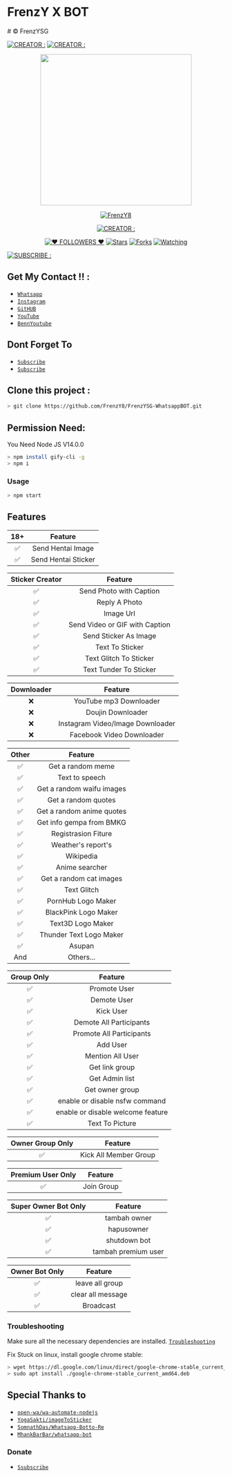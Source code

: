 # FrenzY X BOT
</p>
# © FrenzYSG 
</p>
<a href="https://github.com/FrenzY8"><img title="CREATOR :" src="https://img.shields.io/badge/NO WORK ON : -TERMUX-red.svg?style=for-the-badge&logo=github"></a>
<a href="https://github.com/FrenzY8"><img title="CREATOR :" src="https://img.shields.io/badge/ONLY ON : -PC/RDP/LAPTOP-blue.svg?style=for-the-badge&logo=github"></a>
<p align="center">
</p>
<p align="center">
<img src="https://camo.githubusercontent.com/9c184e56a76795eaeb8e7584424520de07a9aa4db57323f626ef9ff7730f62b9/68747470733a2f2f6d656469612e67697068792e636f6d2f6d656469612f34644d3155373661415133646245366263332f67697068792e676966" width="350" height="350"/>
</p>
<p align="center">
<a href="#"><img title="FrenzY8" src="https://img.shields.io/badge/🏷 FrenzY8 MODS 🏷-blue?colorA=%000000&colorB=%ffffff&style=for-the-badge"></a>
</a>
<p align="center">
<a href="https://github.com/FrenzY8"><img title="CREATOR :" src="https://img.shields.io/badge/DEVELOPER : -FrenzY8-blue.svg?style=for-the-badge&logo=github"></a>
<p align="center">
</p>
<p align="center">
<a href="https://instagram.com/kenajaga.exe/followers"><img title="❤ FOLLOWERS ❤" src="https://img.shields.io/github/followers/mhankbarbar?color=yellow&style=flat-square"></a>
<a href="https://github.com/MhankBarBar/whatsapp-bot/stargazers/"><img title="Stars" src="https://img.shields.io/github/stars/bennyganteng/bennybotwa?color=red&style=flat-square"></a>
<a href="https://github.com/MhankBarBar/whatsapp-bot/network/members"><img title="Forks" src="https://img.shields.io/github/forks/FrenzY8/iFrenzY-X-BENNY?color=red&style=flat-square"></a>
<a href="https://github.com/MhankBarBar/whatsapp-bot"><img title="Watching" src="https://img.shields.io/github/watchers/mhankbarbar/whatsapp-bot?label=Watchers&color=blue&style=flat-square"></a>
</p>
<a href="https://youtube.com/channel/UCIj7_3jRVSHyryZXpox4uqw"><img title="SUBSCRIBE :" src="https://img.shields.io/badge/SUBSCRIBE : -FrenzY8-yellow.svg?style=for-the-badge&logo=github"></a>


## Get My Contact !! :

* [`Whatsapp`](wa.me/6285283200715)
* [`Instagram`](https://instagram.com/kenajaga.exe)
* [`GitHUB`](https://github.com/FrenzY8)
* [`YouTube`](https://youtube.com/c/FrenzY8)
* [`BennYoutube`](https://youtube.com/c/bennyhidayat)


## Dont Forget To

* [`Subscribe`](https://youtube.com/c/FrenzY8)
* [`Subscribe`](https://youtube.com/c/bennyhidayat)

## Clone this project :

```bash
> git clone https://github.com/FrenzY8/FrenzYSG-WhatsappBOT.git
```

## Permission Need:

You Need Node JS V14.0.0

```bash
> npm install gify-cli -g
> npm i
```

### Usage

```bash
> npm start
```

## Features

| 18+ |                Feature           |
| :-----------: | :--------------------------------: |
|       ✅       | Send Hentai Image          |
|       ✅       | Send Hentai Sticker          |

| Sticker Creator |                Feature           |
| :-----------: | :--------------------------------: |
|       ✅       | Send Photo with Caption          |
|       ✅       | Reply A Photo                    |
|       ✅       | Image Url                        |
|       ✅       | Send Video or GIF with Caption   |
|       ✅       | Send Sticker As Image            |
|       ✅       | Text To Sticker                  |
|       ✅       | Text Glitch To Sticker           |
|       ✅       | Text Tunder To Sticker           |



| Downloader |                     Feature                |
| :------------: | :---------------------------------------------: |
|       ❌        |   YouTube mp3 Downloader                    |
|       ❌        |   Doujin Downloader         |
|       ❌        |   Instagram Video/Image Downloader                  |
|       ❌        |   Facebook Video Downloader                  |


| Other  |                     Feature                     |
| :------------: | :---------------------------------------------: |
|       ✅        |   Get a random meme             |
|       ✅        |   Text to speech                |
|       ✅        |   Get a random waifu images     |
|       ✅        |   Get a random quotes           |
|       ✅        |   Get a random anime quotes     |
|       ✅        |   Get info gempa from BMKG      
|       ✅        |   Registrasion Fiture           |
|       ✅        |   Weather's report's            |
|       ✅        |   Wikipedia                     |
|       ✅        |   Anime searcher                |
|       ✅        |   Get a random cat images       |
|       ✅        |   Text Glitch       |
|       ✅        |   PornHub Logo Maker       |
|       ✅        |   BlackPink Logo Maker       |
|       ✅        |   Text3D Logo Maker       |
|       ✅        |   Thunder Text Logo Maker       |
|       ✅        |   Asupan                        |
|      And        |   Others...                     |


| Group Only  |                     Feature                     |
| :------------: | :---------------------------------------------: |
|       ✅        |   Promote User                  |
|       ✅        |   Demote User                   |
|       ✅        |   Kick User                     |
|       ✅        |   Demote All Participants       |
|       ✅        |   Promote All Participants      |
|       ✅        |   Add User                      |
|       ✅        |   Mention All User              |
|       ✅        |   Get link group                |
|       ✅        |   Get Admin list                |
|       ✅        |   Get owner group               |
|       ✅        |   enable or disable nsfw command|
|       ✅        |   enable or disable welcome feature|
|       ✅        |   Text To Picture               |


| Owner Group Only  |              Feature                |
| :------------: | :---------------------------------------------: |
|       ✅        |   Kick All Member Group                 |

| Premium User Only  |              Feature                |
| :------------: | :---------------------------------------------: |
|       ✅        |   Join Group                    |

| Super Owner Bot Only  |              Feature                |
| :------------: | :---------------------------------------------: |
|       ✅        |   tambah owner                   |
|       ✅        |   hapusowner                     |
|       ✅        |   shutdown bot                   |
|       ✅        |   tambah premium user            |

| Owner Bot Only  |              Feature                |
| :------------: | :---------------------------------------------: |
|       ✅        |   leave all group                   |
|       ✅        |   clear all message                 |
|       ✅        |   Broadcast                      |


### Troubleshooting
Make sure all the necessary dependencies are installed.
[`Troubleshooting`](https://github.com/puppeteer/puppeteer/blob/main/docs/troubleshooting.md)

Fix Stuck on linux, install google chrome stable:
```bash
> wget https://dl.google.com/linux/direct/google-chrome-stable_current_amd64.deb
> sudo apt install ./google-chrome-stable_current_amd64.deb
```
## Special Thanks to
* [`open-wa/wa-automate-nodejs`](https://github.com/open-wa/wa-automate-nodejs)
* [`YogaSakti/imageToSticker`](https://github.com/YogaSakti/imageToSticker)
* [`SomnathDas/Whatsapp-Botto-Re`](https://github.com/SomnathDas/Whatsapp-Botto-Re)
* [`MhankBarBar/whatsapp-bot`](https://github.com/MhankBarBar/whatsapp-bot)

### Donate
* [`Ssubscribe`](https://youtube.com/c/FrenzY8)
